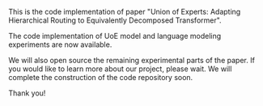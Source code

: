 This is the code implementation of paper "Union of Experts: Adapting Hierarchical Routing to Equivalently Decomposed Transformer". 

The code implementation of UoE model and language modeling experiments are now available.

We will also open source the remaining experimental parts of the paper. If you would like to learn more about our project, please wait. We will complete the construction of the code repository soon. 

Thank you!
